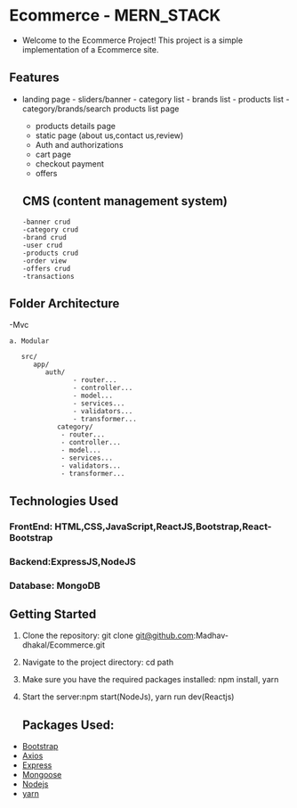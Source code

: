 # Ecommerce - MERN_STACK
- Welcome to the Ecommerce Project! This project is a simple implementation of a Ecommerce site.
 ## Features
 - landing page 
          - sliders/banner
          - category list
          - brands list 
          - products list
          - category/brands/search products list page
     - products details page
     - static page (about us,contact us,review)
     - Auth and authorizations
     - cart page
     - checkout payment
     - offers
  
   ## CMS (content management system)
       -banner crud
       -category crud
       -brand crud
       -user crud
       -products crud
       -order view 
       -offers crud
       -transactions

## Folder Architecture
-Mvc

    a. Modular

       src/
          app/
             auth/ 
                    - router...
                    - controller...
                    - model...
                    - services...
                    - validators...
                    - transformer...
                category/
                 - router...
                 - controller...
                 - model...
                 - services...
                 - validators...
                 - transformer...
   
## Technologies Used
### FrontEnd: HTML,CSS,JavaScript,ReactJS,Bootstrap,React-Bootstrap
### Backend:ExpressJS,NodeJS
### Database: MongoDB

## Getting Started
1. Clone the repository:
   git clone git@github.com:Madhav-dhakal/Ecommerce.git
2. Navigate to the project directory:
   cd path
3. Make sure you have the required packages installed: npm install, yarn
4. Start the server:npm start(NodeJs), yarn run dev(Reactjs)
   
   ## Packages Used:
  - [Bootstrap](https://getbootstrap.com/)
  -  [Axios](https://github.com/axios/axios)
  -   [Express](https://expressjs.com/)
  - [Mongoose](https://mongoosejs.com/)
  - [Nodejs](https://nodejs.org/api/packages.html)
  - [yarn](https://classic.yarnpkg.com/en/package/templates)

 
